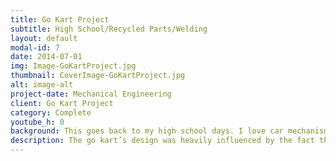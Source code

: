 ```yaml
---
title: Go Kart Project
subtitle: High School/Recycled Parts/Welding 
layout: default
modal-id: 7
date: 2014-07-01
img: Image-GoKartProject.jpg
thumbnail: CoverImage-GoKartProject.jpg
alt: image-alt
project-date: Mechanical Engineering
client: Go Kart Project
category: Complete
youtube_h: 0
background: This goes back to my high school days. I love car mechanisms and welding/fabrication, so in my spare time, I wanted to build a Go Kart! Thankfully, my welding teacher, donated an old lawn mower that I used to convert into an awesome go kart! Many of my welding friends helped out on building the go kart and I had a lot of fun designing this from scratch and not spending a penny!
description: The go kart’s design was heavily influenced by the fact that it needed to use an old lawn mower parts. One of the biggest problems was that the engine was a vertical gasoline engine. Which meant, that with our swing rear solid axle suspension system, it was not able to work mechanically with the engine, without other additional power transferring mechanisms. Now, keep in mind that the point was to convert the lawn mower into a go kart, so the parts that we could use was limited. After some thought, I decided to mount the entire engine on the rear axle transmission and move the driver seat as forward as possible to still have weight on the front tires. The go kart had independent single A-arm suspension on the front and solid axle swing suspension system on the rear. This project was one of my favorites, but because I had to move to Waterloo Ontario for University, I gave it away to a friend of mine that hopefully has improved the design and having fun driving it!
---
```

